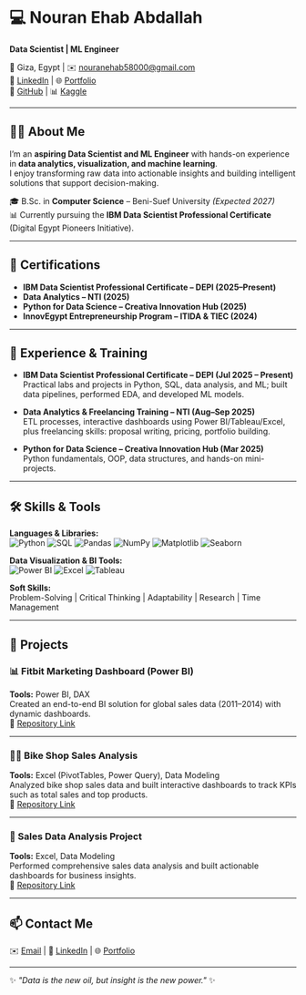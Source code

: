 # 💻 Nouran Ehab Abdallah  
**Data Scientist | ML Engineer**

📍 Giza, Egypt | ✉️ [nouranehab58000@gmail.com](mailto:nouranehab58000@gmail.com)  
🔗 [LinkedIn](https://www.linkedin.com/in/nouranehababdallah111/) | 🌐 [Portfolio](https://gamma.app/docs/Nouran-Ehab-Abdallah-i5a3oca55debtxk?mode=doc)  
📁 [GitHub](https://github.com/nouranehababdallah111) | 📊 [Kaggle](https://www.kaggle.com/nouranehabab)

---

## 👩‍💻 About Me  
I’m an **aspiring Data Scientist and ML Engineer** with hands-on experience in **data analytics, visualization, and machine learning**.  
I enjoy transforming raw data into actionable insights and building intelligent solutions that support decision-making.

🎓 B.Sc. in **Computer Science** – Beni-Suef University *(Expected 2027)*  
📊 Currently pursuing the **IBM Data Scientist Professional Certificate** (Digital Egypt Pioneers Initiative).

---

## 📜 Certifications  

- **IBM Data Scientist Professional Certificate – DEPI (2025–Present)**  
- **Data Analytics – NTI (2025)**  
- **Python for Data Science – Creativa Innovation Hub (2025)**  
- **InnovEgypt Entrepreneurship Program – ITIDA & TIEC (2024)**

---

## 💼 Experience & Training  

- **IBM Data Scientist Professional Certificate – DEPI (Jul 2025 – Present)**  
  Practical labs and projects in Python, SQL, data analysis, and ML; built data pipelines, performed EDA, and developed ML models.

- **Data Analytics & Freelancing Training – NTI (Aug–Sep 2025)**  
  ETL processes, interactive dashboards using Power BI/Tableau/Excel, plus freelancing skills: proposal writing, pricing, portfolio building.

- **Python for Data Science – Creativa Innovation Hub (Mar 2025)**  
  Python fundamentals, OOP, data structures, and hands-on mini-projects.

---

## 🛠 Skills & Tools

**Languages & Libraries:**  
![Python](https://img.shields.io/badge/Python-3776AB?style=flat&logo=python&logoColor=white) 
![SQL](https://img.shields.io/badge/SQL-4479A1?style=flat&logo=postgresql&logoColor=white) 
![Pandas](https://img.shields.io/badge/Pandas-150458?style=flat&logo=pandas&logoColor=white) 
![NumPy](https://img.shields.io/badge/NumPy-013243?style=flat&logo=numpy&logoColor=white) 
![Matplotlib](https://img.shields.io/badge/Matplotlib-11557c?style=flat&logo=plotly&logoColor=white) 
![Seaborn](https://img.shields.io/badge/Seaborn-76b900?style=flat&logoColor=white)  

**Data Visualization & BI Tools:**  
![Power BI](https://img.shields.io/badge/Power_BI-F2C811?style=flat&logo=powerbi&logoColor=black) 
![Excel](https://img.shields.io/badge/Excel-217346?style=flat&logo=microsoft-excel&logoColor=white) 
![Tableau](https://img.shields.io/badge/Tableau-E97627?style=flat&logo=tableau&logoColor=white)  

**Soft Skills:**  
Problem-Solving | Critical Thinking | Adaptability | Research | Time Management


---

## 🚀 Projects  

### 📊 Fitbit Marketing Dashboard (Power BI)
**Tools:** Power BI, DAX  
Created an end-to-end BI solution for global sales data (2011–2014) with dynamic dashboards.  
🔗 [Repository Link](https://github.com/nouranehababdallah111/PowerBI-Sales-Analytics)


---

### 🚴‍♂️ Bike Shop Sales Analysis
**Tools:** Excel (PivotTables, Power Query), Data Modeling  
Analyzed bike shop sales data and built interactive dashboards to track KPIs such as total sales and top products.  
🔗 [Repository Link](https://github.com/nouranehababdallah111/Bike-Shop-Sales-Analysis)

---

### 💼 Sales Data Analysis Project
**Tools:** Excel, Data Modeling  
Performed comprehensive sales data analysis and built actionable dashboards for business insights.  
🔗 [Repository Link](https://github.com/nouranehababdallah111/Sales-Data-Analysis-Project)


---

## 📫 Contact Me  
✉️ [Email](mailto:nouranehab58000@gmail.com) | 🔗 [LinkedIn](https://www.linkedin.com/in/nouranehababdallah111/) | 🌐 [Portfolio](https://gamma.app/docs/Nouran-Ehab-Abdallah-i5a3oca55debtxk?mode=doc)

---

✨ *"Data is the new oil, but insight is the new power."* ✨
